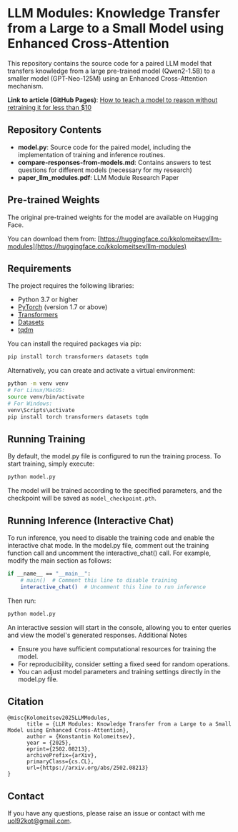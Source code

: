 # LLM Modules: Knowledge Transfer from a Large to a Small Model using Enhanced Cross-Attention

This repository contains the source code for a paired LLM model that transfers knowledge from a large pre-trained model (Qwen2-1.5B) to a smaller model (GPT-Neo-125M) using an Enhanced Cross-Attention mechanism.

**Link to article (GitHub Pages)**: [How to teach a model to reason without retraining it for less than $10](https://k-kolomeitsev.github.io/LLM-Modules/)

## Repository Contents

- **model.py**: Source code for the paired model, including the implementation of training and inference routines.
- **compare-responses-from-models.md**: Contains answers to test questions for different models (necessary for my research)
- **paper_llm_modules.pdf**: LLM Module Research Paper

## Pre-trained Weights

The original pre-trained weights for the model are available on Hugging Face.

You can download them from: [https://huggingface.co/kkolomeitsev/llm-modules](https://huggingface.co/kkolomeitsev/llm-modules)

## Requirements

The project requires the following libraries:

- Python 3.7 or higher
- [PyTorch](https://pytorch.org/) (version 1.7 or above)
- [Transformers](https://huggingface.co/transformers/)
- [Datasets](https://huggingface.co/docs/datasets/)
- [tqdm](https://github.com/tqdm/tqdm)

You can install the required packages via pip:

```bash
pip install torch transformers datasets tqdm
```

Alternatively, you can create and activate a virtual environment:

```bash
python -m venv venv
# For Linux/MacOS:
source venv/bin/activate
# For Windows:
venv\Scripts\activate
pip install torch transformers datasets tqdm
```

## Running Training

By default, the model.py file is configured to run the training process. To start training, simply execute:

```bash
python model.py
```

The model will be trained according to the specified parameters, and the checkpoint will be saved as `model_checkpoint.pth`.

## Running Inference (Interactive Chat)

To run inference, you need to disable the training code and enable the interactive chat mode. In the model.py file, comment out the training function call and uncomment the interactive_chat() call. For example, modify the main section as follows:

```bash
if __name__ == "__main__":
    # main()  # Comment this line to disable training
    interactive_chat()  # Uncomment this line to run inference
```

Then run:

```bash
python model.py
```

An interactive session will start in the console, allowing you to enter queries and view the model's generated responses.
Additional Notes

- Ensure you have sufficient computational resources for training the model.
- For reproducibility, consider setting a fixed seed for random operations.
- You can adjust model parameters and training settings directly in the model.py file.

## Citation

```
@misc{Kolomeitsev2025LLMModules,
      title = {LLM Modules: Knowledge Transfer from a Large to a Small Model using Enhanced Cross-Attention},
      author = {Konstantin Kolomeitsev},
      year = {2025},
      eprint={2502.08213},
      archivePrefix={arXiv},
      primaryClass={cs.CL},
      url={https://arxiv.org/abs/2502.08213}
}
```

## Contact

If you have any questions, please raise an issue or contact with me [uol92kot@gmail.com](uol92kot@gmail.com).

